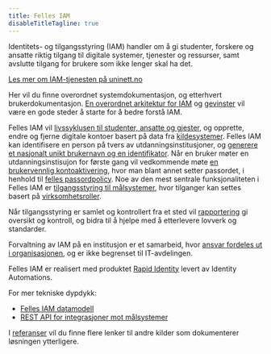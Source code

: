 ```yaml
---
title: Felles IAM
disableTitleTagline: true
---
```


Identitets- og tilgangsstyring (IAM) handler om å gi studenter, forskere og ansatte riktig tilgang til digitale systemer, tjenester og ressurser, samt avslutte tilgang for brukere som ikke lenger skal ha det.

[Les mer om IAM-tjenesten på uninett.no](https://www.uninett.no/en/node/2257)

Her vil du finne overordnet systemdokumentasjon, og etterhvert brukerdokumentasjon. [En overordnet arkitektur for IAM](./arkitektur) og [gevinster](./gevinster) vil være en gode steder å starte for å bedre forstå IAM.

Felles IAM vil [livssyklusen til studenter, ansatte og gjester](./livssyklus), og opprette, endre og fjerne digitale kontoer basert på data fra [kildesystemer](./kildedata). Felles IAM kan identifisere en person på tvers av utdanningsinstitusjoner, og [generere et nasjonalt unikt brukernavn og en identifikator](./brukernavn). Når en bruker møter en utdanningsinstisujon for første gang vil vedkommende møte [en brukervennlig kontoaktivering](./kontoaktivering), hvor man blant annet setter passordet, i henhold til [felles passordpolicy](./passordpolicy). Noe av den mest sentrale funksjonaliteten i Felles IAM er [tilgangsstyring til målsystemer](./tilgangsstyring), hvor tilganger kan settes basert på [virksomhetsroller](./virksomhetsroller).

Når tilgangsstyring er samlet og kontrollert fra et sted vil [rapportering](./rapportering) gi oversikt og kontroll, og bidra til å hjelpe med å etterlevere lovverk og standarder.

Forvaltning av IAM på en institusjon er et samarbeid, hvor [ansvar fordeles ut i organisasjonen](./ansvar), og er ikke begrenset til IT-avdelingen.

Felles IAM er realisert med produktet [Rapid Identity](./produkt) levert av Identity Automations.

For mer tekniske dypdykk:
* [Felles IAM datamodell](./datamodell)
* [REST API for integrasjoner mot målsystemer](./datamodell)

I [referanser](./referanser) vil du finne flere lenker til andre kilder som dokumenterer løsningen ytterligere.
